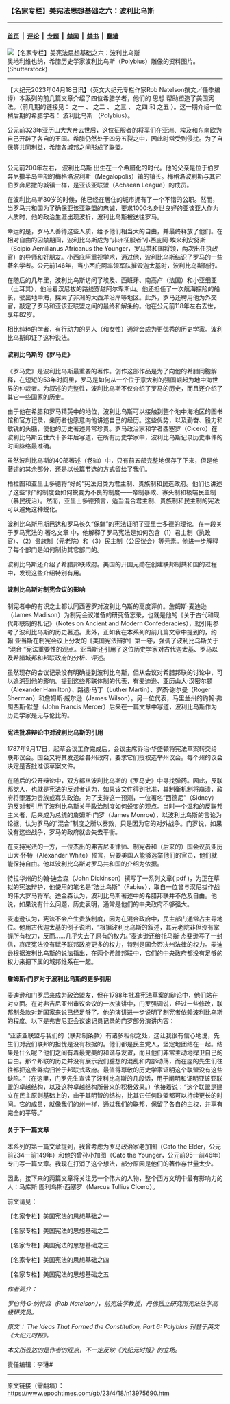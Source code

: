 ### 【名家专栏】美宪法思想基础之六：波利比乌斯

---

#### [首页](../../../..?n13975690) &nbsp;|&nbsp; [评论](../../../../../epoch-comment?n13975690) &nbsp;|&nbsp; [专题](../../../../../epoch-special?n13975690) &nbsp;|&nbsp; [禁闻](../../../../../epoch-news?n13975690) &nbsp;|&nbsp; [禁书](../../../../../books?n13975690) &nbsp;|&nbsp; [翻墙](https://github.com/gfw-breaker/nogfw/blob/master/README.md?n13975690)


<div><img alt="【名家专栏】美宪法思想基础之六：波利比乌斯" class="attachment-djy_600_400 size-djy_600_400 wp-post-image" src="https://i.epochtimes.com/assets/uploads/2023/04/id13975713-Shutterstock_82040659_web-600x400.jpg"/>
<div class="caption">
 奥地利维也纳，希腊历史学家波利比乌斯（Polybius）雕像的资料图片。(Shutterstock)
</div></div><hr/><div class="post_content" id="artbody" itemprop="articleBody">
 <!-- article content begin -->
 <p>
  【大纪元2023年04月18日讯】（英文大纪元专栏作家Rob Natelson撰文／任季编译）本系列的前几篇文章介绍了四位希腊学者，他们的
  <ok href="https://www.epochtimes.com/gb/tag/%E6%80%9D%E6%83%B3.html">
   思想
  </ok>
  帮助塑造了美国宪法。（前几期的链接见：
  <ok href="https://www.epochtimes.com/gb/22/11/9/n13862678.htm">
   之一
  </ok>
  、
  <ok href="https://www.epochtimes.com/gb/22/11/10/n13863448.htm">
   之二
  </ok>
  、
  <ok href="https://www.epochtimes.com/gb/22/11/18/n13868641.htm">
   之三
  </ok>
  、
  <ok href="https://www.epochtimes.com/gb/22/11/21/n13870261.htm">
   之四
  </ok>
  和
  <ok href="https://www.epochtimes.com/gb/23/4/16/n13974280.htm">
   之五
  </ok>
  ）。这一期介绍一位稍后期的希腊学者：
  <ok href="https://www.epochtimes.com/gb/tag/%E6%B3%A2%E5%88%A9%E6%AF%94%E4%B9%8C%E6%96%AF.html">
   波利比乌斯
  </ok>
  （Polybius）。
 </p>
 <p>
  公元前323年亚历山大大帝去世后，这位征服者的将军们在亚洲、埃及和东南欧为自己开辟了各自的王国。希腊仍然处于四分五裂之中，因此时常受到侵扰。为了自保等共同利益，希腊各城邦之间形成了联盟。
 </p>
 <p>
  <ok href="https://i.epochtimes.com/assets/uploads/2023/04/id13975719-Education-Timeline-3-1.png">
   <img alt="" class="wp-image-13975719 aligncenter" src="https://i.epochtimes.com/assets/uploads/2023/04/id13975719-Education-Timeline-3-1-600x1500.png"/>
  </ok>
 </p>
 <p>
  公元前200年左右，
  <ok href="https://www.epochtimes.com/gb/tag/%E6%B3%A2%E5%88%A9%E6%AF%94%E4%B9%8C%E6%96%AF.html">
   波利比乌斯
  </ok>
  出生在一个希腊化的时代。他的父亲是位于伯罗奔尼撒半岛中部的梅格洛波利斯（Megalopolis）镇的镇长。梅格洛波利斯与其它伯罗奔尼撒的城镇一样，是亚该亚联盟（Achaean League）的成员。
 </p>
 <p>
  在波利比乌斯30岁的时候，他已经在居住的城市拥有了一个不错的公职。然而，当罗马共和国为了确保亚该亚联盟的忠诚，要求1000名身世良好的亚该亚人作为人质时，他的政治生涯出现波折，波利比乌斯被送往罗马。
 </p>
 <p>
  幸运的是，罗马人善待这些人质，给予他们相当大的自由，并最终释放了他们。在相对自由的囚禁期间，波利比乌斯成为“非洲征服者”小西庇阿‧埃米利安努斯（Scipio Aemilianus Africanus the Younger，罗马共和国将领，两次出任执政官）的导师和好朋友。小西庇阿重视学术，通过他，波利比乌斯结识了罗马的一些著名学者。公元前146年，当小西庇阿率领军队摧毁迦太基时，波利比乌斯随行。
 </p>
 <p>
  在随后的几年里，波利比乌斯访问了埃及、西班牙、南高卢（法国）和小亚细亚（土耳其），他沿着汉尼拔的路线穿越阿尔卑斯山。他还担任了一次航海探险的船长，驶出地中海，探索了非洲的大西洋沿岸等地区。此外，罗马还聘用他为外交官，敲定了罗马和亚该亚联盟之间的最终和解条约。他在公元前118年左右去世，享年82岁。
 </p>
 <p>
  相比纯粹的学者，有行动力的男人（和女性）通常会成为更优秀的历史学家。波利比乌斯印证了这种说法。
 </p>
 <h4>
  波利比乌斯的《罗马史》
 </h4>
 <p>
  《罗马史》是波利比乌斯最重要的著作。创作这部作品是为了向他的希腊同胞解释，在短短的53年时间里，罗马是如何从一个位于意大利的强国崛起为地中海世界的仲裁者。为叙述的完整性，波利比乌斯不仅介绍了罗马的历史，而且还介绍了其它一些国家的历史。
 </p>
 <p>
  由于他在希腊和罗马精英中的地位，波利比乌斯可以接触到整个地中海地区的图书馆和官方记录，亲历者也愿意向他讲述自己的经历。这些优势，以及勤奋、毅力和敏锐的头脑，使他的历史著述异常珍贵。罗马政治家和学者西塞罗（Cicero）在波利比乌斯去世六十多年后写道，在所有历史学家中，波利比乌斯记录历史事件的时间脉络最准确。
 </p>
 <p>
  虽然波利比乌斯的40部著述（卷轴）中，只有前五部完整地保存了下来，但是他著述的其余部分，还是以长篇节选的方式留给了我们。
 </p>
 <p>
  柏拉图和亚里士多德将“好的”宪法归类为君主制、贵族制和民选政府。他们也讲述了这些“好”的制度会如何蜕变为不良的制度——帝制暴政、寡头制和极端民主制（暴民统治）。然而，亚里士多德预言，适当混合君主制、贵族制和民主制的宪法可以避免这种蜕化。
 </p>
 <p>
  波利比乌斯用斯巴达和罗马长久“保鲜”的宪法证明了亚里士多德的理论。在一段关于罗马宪法的
  <ok href="https://thelatinlibrary.com/law/polybius.html" rel="noopener noreferrer" target="_blank">
   著名文章
  </ok>
  中，他解释了罗马宪法是如何包含（1）君主制（执政官）、（2）贵族制（元老院）和（3）民主制（公民议会）等元素。他进一步解释了每个部门是如何制约其它部门的。
 </p>
 <p>
  波利比乌斯还介绍了希腊邦联政府。美国的开国元勋在创建联邦制共和国的过程中，发现这些介绍特别有用。
 </p>
 <h4>
  波利比乌斯对制宪会议的影响
 </h4>
 <p>
  制宪者中的有识之士都认同西塞罗对波利比乌斯的高度评价。詹姆斯‧麦迪逊（James Madison）为制宪会议准备的研究备忘录，也就是他的《关于古代和现代邦联制的札记》（Notes on Ancient and Modern Confederacies），就引用参考了波利比乌斯的历史著述。此外，正如我在本系列的前几篇文章中提到的，约翰‧亚当斯在制宪会议上分发的《美国宪法辩护》第一卷，强调了波利比乌斯关于 “混合 ”宪法重要性的观点。亚当斯还引用了这位历史学家对古代迦太基、罗马以及希腊城邦和邦联政府的分析、评述。
 </p>
 <p>
  虽然现存的会议记录没有明确提到波利比乌斯，但从会议对希腊邦联的讨论中，可以追溯到他的影响。提到这些邦联体制的代表，有麦迪逊、亚历山大‧汉密尔顿（Alexander Hamilton）、路德‧马丁（Luther Martin）、罗杰‧谢尔曼（Roger Sherman）和詹姆斯‧威尔逊（James Wilson）。另一位代表，马里兰州的约翰‧弗朗西斯‧默瑟（John Francis Mercer）后来在一篇文章中写道，波利比乌斯作为历史学家是无与伦比的。
 </p>
 <h4>
  宪法批准辩论中对波利比乌斯的引用
 </h4>
 <p>
  1787年9月17日，起草会议工作完成后，会议主席乔治‧华盛顿将宪法草案转交给联邦议会。国会又将其发送给各州政府，要求它们授权选举州议会。每个州的议会决定是否批准该草案文件。
 </p>
 <p>
  在随后的公开辩论中，双方都从波利比乌斯的《罗马史》中寻找弹药。因此，反联邦党人，也就是宪法的反对者认为，如果该文件得到批准，其制衡机制将崩溃，政府将堕落为贵族或寡头政治。为了支持这一预测，一位署名“西德尼”（Sidney）的反对者引用了波利比乌斯关于政治制度如何蜕变的观点。当时一个温和的反联邦主义者，后来成为总统的詹姆斯‧门罗（James Monroe），以波利比乌斯的言论为论据，认为罗马的“混合”制度之所以奏效，只是因为它的对外战争。门罗说，如果没有这些战争，罗马的政府就会失去平衡。
 </p>
 <p>
  在支持宪法的一方，一位杰出的弗吉尼亚律师、制宪者和（后来的）国会议员亚历山大‧怀特（Alexander White）预言，只要美国人能够选举他们的官员，他们就能保持自由。他以波利比乌斯对罗马共和国的介绍为依据。
 </p>
 <p>
  特拉华州的约翰‧迪金森（John Dickinson）撰写了一系列文章(
  <ok href="https://i2i.org/wp-content/uploads/Dickinson-ocr-1.pdf" rel="noopener noreferrer" target="_blank">
   pdf
  </ok>
  )，为正在草拟的宪法辩护，他使用的笔名是“法比乌斯”（Fabius），取自一位曾与汉尼拔作战的伟大罗马将军。迪金森认为，波利比乌斯著述中的希腊邦联并不危及自由。他说，如果说有什么问题，历史表明，通常是他们的中央政府不够强大。
 </p>
 <p>
  麦迪逊认为，宪法不会产生贵族制度，因为在混合政府中，民主部门通常占主导地位。他用古代迦太基的例子说明，“根据波利比乌斯的叙述，其元老院非但没有掌握所有权力，反而……几乎失去了原有的权力。”麦迪逊还给托马斯‧杰斐逊写了一封信，哀叹宪法没有赋予联邦政府更多的权力，特别是国会否决州法律的权力。麦迪逊根据波利比乌斯的说法指出，在两个希腊邦联中，它们的中央政府都没有足够的权力来把下属的城邦维系在一起。
 </p>
 <h4>
  詹姆斯‧门罗对于波利比乌斯的更多引用
 </h4>
 <p>
  麦迪逊和门罗后来成为政治盟友，但在1788年批准宪法草案的辩论中，他们站在对立面。在对弗吉尼亚州审议会议的一次演讲中，门罗强调说，经过一些修改，联邦制条款对新国家来说已经足够了。他的演讲进一步说明了制宪者依赖波利比乌斯的程度。以下是弗吉尼亚会议速记员记录的门罗部分演讲内容：
 </p>
 <p>
  “亚该亚联盟与我们的（联邦制条款）有诸多相似之处，这让我很有信心地说，先生们对我们联邦的担忧是没有根据的。他们都是民主党人，坚定地团结在一起。结果是什么呢？他们之间有着最完美的和谐与友谊，而且他们非常主动地捍卫自己的自由。那个邦联的历史并没有展示我们臆想的混乱和内部动荡，而在座的先生们往往都把这些弊病归咎于邦联式政府。最值得尊敬的历史学家证明这个联盟没有这些缺陷。”（在这里，门罗先生宣读了波利比乌斯的几段话，用于阐明和证明亚该亚联盟的卓越结构，以及这种卓越结构所带来的积极效果。）他接着说：“这个联盟是建立在民主原则基础上的，由于其明智的结构，比其它任何联盟都可以持续更长的时间。它的成员，就像我们的州一样，通过我们的联邦，保留了各自的主权，并享有完全的平等。”
 </p>
 <h4>
  <strong>
   关于下一篇文章
  </strong>
 </h4>
 <p>
  本系列的第一篇文章提到，我曾考虑为罗马政治家老加图（Cato the Elder，公元前234—前149年）和他的曾孙小加图（Cato the Younger，公元前95—前46年）专门写一篇文章。我现在打消了这个想法，部分原因是他们的著作存世量太少。
 </p>
 <p>
  因此，接下来的两篇文章将关注另一个伟大的人物，整个西方文明中最有影响力的人：马库斯‧图利乌斯‧西塞罗（Marcus Tullius Cicero）。
 </p>
 <p>
  前文请见：
 </p>
 <p>
  <ok href="https://www.epochtimes.com/gb/22/11/9/n13862678.htm">
   【名家专栏】美国宪法的思想基础之一
  </ok>
 </p>
 <p>
  <ok href="https://www.epochtimes.com/gb/22/11/10/n13863448.htm">
   【名家专栏】美国宪法的思想基础之二
  </ok>
 </p>
 <p>
  <ok href="https://www.epochtimes.com/gb/22/11/18/n13868641.htm">
   【名家专栏】美国宪法的思想基础之三
  </ok>
 </p>
 <p>
  <ok href="https://www.epochtimes.com/gb/22/11/21/n13870261.htm">
   【名家专栏】美国宪法的思想基础之四
  </ok>
 </p>
 <p>
  <ok href="https://www.epochtimes.com/gb/23/4/16/n13974280.htm">
   【名家专栏】美国宪法的思想基础之五
  </ok>
 </p>
 <p>
  <em>
   作者简介：
  </em>
 </p>
 <p>
  <em>
   罗伯特‧G‧纳特森（Rob Natelson），前宪法学教授，丹佛独立研究所宪法法学高级研究员。
  </em>
 </p>
 <p>
  <em>
   原文：
   <ok href="https://www.theepochtimes.com/the-ideas-that-shaped-the-constitution-part-6-polybius_4885427.html" rel="noopener noreferrer" target="_blank">
    The Ideas That Formed the Constitution, Part 6: Polybius
   </ok>
   刊登于英文《大纪元时报》。
  </em>
 </p>
 <p>
  <em>
   本文所表达的是作者的观点，不一定反映《大纪元时报》的立场。
  </em>
 </p>
 <p>
  责任编辑：李琳#
 </p>
 <!-- article content end -->
 <div id="below_article_ad">
 </div>
</div>


---

原文链接（需翻墙）：https://www.epochtimes.com/gb/23/4/18/n13975690.htm